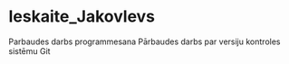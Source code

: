 # Ieskaite_Jakovlevs
Parbaudes darbs programmesana
Pārbaudes darbs par versiju kontroles sistēmu Git
